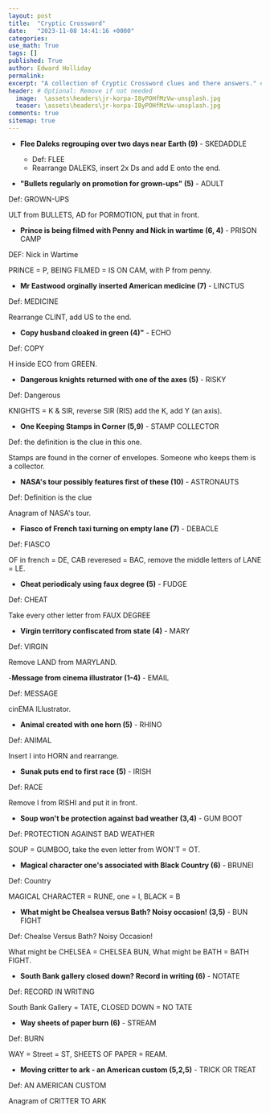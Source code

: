 ```yaml
---
layout: post
title:  "Cryptic Crossword"
date:   "2023-11-08 14:41:16 +0000"
categories: 
use_math: True
tags: []
published: True
author: Edward Holliday 
permalink:  
excerpt: "A collection of Cryptic Crossword clues and there answers." # Optional: Remove if not needed
header: # Optional: Remove if not needed
  image:  \assets\headers\jr-korpa-I8yPOHfMzVw-unsplash.jpg
  teaser: \assets\headers\jr-korpa-I8yPOHfMzVw-unsplash.jpg
comments: true
sitemap: true
---
```


- **Flee Daleks regrouping over two days near Earth (9)** - SKEDADDLE
  - Def: FLEE
  - Rearrange DALEKS, insert 2x Ds and add E onto the end.

- **"Bullets regularly on promotion for grown-ups" (5)** - ADULT

Def: GROWN-UPS

ULT from BULLETS, AD for PORMOTION, put that in front.

- **Prince is being filmed with Penny and Nick in wartime (6, 4)** - PRISON CAMP

DEF: Nick in Wartime

PRINCE = P, BEING FILMED = IS ON CAM, with P from penny.

- **Mr Eastwood orginally inserted American medicine (7)** - LINCTUS

Def: MEDICINE

Rearrange CLINT, add US to the end.

- **Copy husband cloaked in green (4)"** - ECHO

Def: COPY

H inside ECO from GREEN.

- **Dangerous knights returned with one of the axes (5)** - RISKY

Def: Dangerous

KNIGHTS = K & SIR, reverse SIR (RIS) add the K, add Y (an axis).

- **One Keeping Stamps in Corner (5,9)** - STAMP COLLECTOR

Def: the definition is the clue in this one. 

Stamps are found in the corner of envelopes. Someone who keeps them is a collector.

- **NASA's tour possibly features first of these (10)** - ASTRONAUTS

Def: Definition is the clue

Anagram of NASA's tour.

- **Fiasco of French taxi turning on empty lane (7)** - DEBACLE

Def: FIASCO

OF in french = DE, CAB reveresed = BAC, remove the middle letters of LANE = LE.

- **Cheat periodicaly using faux degree (5)** - FUDGE

Def: CHEAT

Take every other letter from FAUX DEGREE

- **Virgin territory confiscated from state (4)** - MARY

Def: VIRGIN

Remove LAND from MARYLAND.

-**Message from cinema illustrator (1-4)** - EMAIL

Def: MESSAGE

cinEMA ILlustrator.

- **Animal created with one horn (5)** - RHINO

Def: ANIMAL

Insert I into HORN and rearrange.

- **Sunak puts end to first race (5)** - IRISH

Def: RACE

Remove I from RISHI and put it in front.

- **Soup won't be protection against bad weather (3,4)** - GUM BOOT

Def: PROTECTION AGAINST BAD WEATHER

SOUP = GUMBOO, take the even letter from WON'T = OT.

- **Magical character one's associated with Black Country (6)** - BRUNEI

Def: Country

MAGICAL CHARACTER = RUNE, one = I, BLACK = B

- **What might be Chealsea versus Bath? Noisy occasion! (3,5)** - BUN FIGHT

Def: Chealse Versus Bath? Noisy Occasion!

What might be CHELSEA = CHELSEA BUN, What might be BATH = BATH FIGHT.

- **South Bank gallery closed down? Record in writing (6)** - NOTATE

Def: RECORD IN WRITING

South Bank Gallery = TATE, CLOSED DOWN = NO TATE

- **Way sheets of paper burn (6)** - STREAM

Def: BURN

WAY = Street = ST, SHEETS OF PAPER = REAM.

- **Moving critter to ark - an American custom (5,2,5)** - TRICK OR TREAT

Def: AN AMERICAN CUSTOM

Anagram of CRITTER TO ARK
